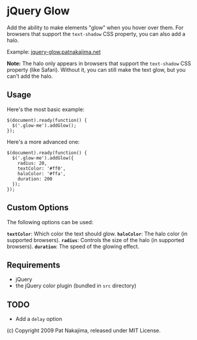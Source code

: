# jQuery Glow

Add the ability to make elements "glow" when you hover over
them. For browsers that support the `text-shadow` CSS property,
you can also add a halo.

Example: [jquery-glow.patnakajima.net](http://jquery-glow.patnakajima.net)

**Note:** The halo only appears in browsers that support the `text-shadow`
CSS property (like Safari). Without it, you can still make the text glow,
but you can't add the halo.

## Usage

Here's the most basic example:

    $(document).ready(function() {
      $('.glow-me').addGlow();
    });

Here's a more advanced one:

    $(document).ready(function() {
      $('.glow-me').addGlow({
        radius: 20,
        textColor: '#ff0',
        haloColor: '#ffa',
        duration: 200
      });
    });

## Custom Options

The following options can be used:

**`textColor`**: Which color the text should glow.
**`haloColor`**: The halo color (in supported browsers).
**`radius`**: Controls the size of the halo (in supported browsers).
**`duration`**: The speed of the glowing effect.

## Requirements

* jQuery
* the jQuery color plugin (bundled in `src` directory)

## TODO

* Add a `delay` option

(c) Copyright 2009 Pat Nakajima, released under MIT License.